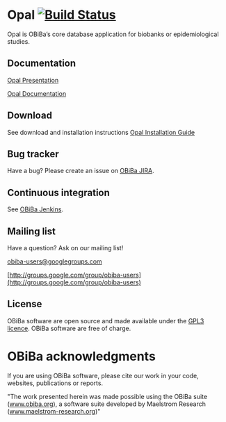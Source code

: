 # Opal [![Build Status](http://ci.obiba.org/view/Opal/job/Opal/badge/icon)](http://ci.obiba.org/view/Opal/job/Opal/)

Opal is OBiBa’s core database application for biobanks or epidemiological studies.

## Documentation

[Opal Presentation](http://www.obiba.org/pages/products/opal/)

[Opal Documentation](https://wiki.obiba.org/display/OPALDOC)

## Download

See download and installation instructions [Opal Installation Guide](https://wiki.obiba.org/display/OPALDOC/Opal+Installation+Guide)

## Bug tracker

Have a bug? Please create an issue on [OBiBa JIRA](http://jira.obiba.org/jira/browse/OPAL).

## Continuous integration

See [OBiBa Jenkins](http://ci.obiba.org/view/Opal).

## Mailing list

Have a question? Ask on our mailing list!

obiba-users@googlegroups.com

[http://groups.google.com/group/obiba-users](http://groups.google.com/group/obiba-users)

## License

OBiBa software are open source and made available under the [GPL3 licence](http://www.obiba.org/node/62). OBiBa software are free of charge.

# OBiBa acknowledgments

If you are using OBiBa software, please cite our work in your code, websites, publications or reports.

"The work presented herein was made possible using the OBiBa suite (www.obiba.org), a  software suite developed by Maelstrom Research (www.maelstrom-research.org)"
